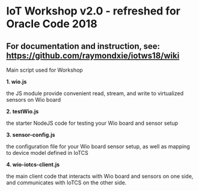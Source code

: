 # IoT Workshop v2.0 - refreshed for Oracle Code 2018

## For documentation and instruction, see: <a href="https://github.com/raymondxie/iotws18/wiki">https://github.com/raymondxie/iotws18/wiki</a> ##

Main script used for Workshop

**1. wio.js**

the JS module provide convenient read, stream, and write to virtualized sensors on Wio board

**2. testWio.js**

the starter NodeJS code for testing your Wio board and sensor setup

**3. sensor-config.js**

the configuration file for your Wio board sensor setup, as well as mapping to device model defined in IoTCS

**4. wio-iotcs-client.js**

the main client code that interacts with Wio board and sensors on one side, and communicates with IoTCS on the other side. 

